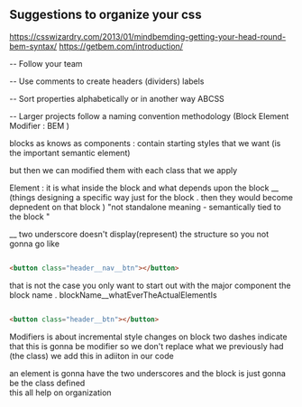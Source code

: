 ## Suggestions to organize your css

https://csswizardry.com/2013/01/mindbemding-getting-your-head-round-bem-syntax/
https://getbem.com/introduction/

-- Follow your team 

-- Use comments to create headers (dividers) labels 

-- Sort properties alphabetically  or in another way ABCSS

-- Larger projects  follow a naming convention methodology (Block  Element Modifier : BEM )


<!-- html elements variables reset then classes   -->


blocks as knows as  components : contain starting styles that we want (is the important semantic element)

but then we can modified them with each class that we apply 



Element : it is what inside the block and what depends upon the block __ (things designing a specific way just for the block . then they would become depnedent on that block ) "not standalone meaning - semantically tied to the block "

__ two underscore doesn't  display(represent) the structure so you not gonna go like 
```html

<button class="header__nav__btn"></button>
```
that is not the case you only want to start out  with the major component the block name . blockName__whatEverTheActualElementIs

```html

<button class="header__btn"></button>
```







Modifiers is about incremental style changes  on block 
two dashes indicate that this is gonna be modifier 
so we don't replace what we previously had (the class) we add this  in adiiton in our code 



<!-- usually button style using throughout our site not just in some sections  -->


an element is gonna  have the two underscores 
and the block is just gonna be the class defined  
this all help on organization